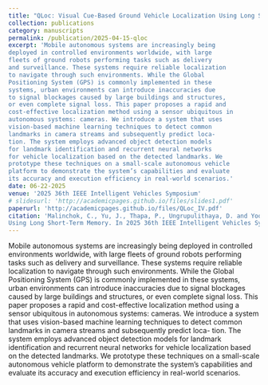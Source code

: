 ```yaml
---
title: "QLoc: Visual Cue-Based Ground Vehicle Localization Using Long Short-Term Memory"
collection: publications
category: manuscripts
permalink: /publication/2025-04-15-qloc
excerpt: 'Mobile autonomous systems are increasingly being
deployed in controlled environments worldwide, with large
fleets of ground robots performing tasks such as delivery
and surveillance. These systems require reliable localization
to navigate through such environments. While the Global
Positioning System (GPS) is commonly implemented in these
systems, urban environments can introduce inaccuracies due
to signal blockages caused by large buildings and structures,
or even complete signal loss. This paper proposes a rapid and
cost-effective localization method using a sensor ubiquitous in
autonomous systems: cameras. We introduce a system that uses
vision-based machine learning techniques to detect common
landmarks in camera streams and subsequently predict loca-
tion. The system employs advanced object detection models
for landmark identification and recurrent neural networks
for vehicle localization based on the detected landmarks. We
prototype these techniques on a small-scale autonomous vehicle
platform to demonstrate the system’s capabilities and evaluate
its accuracy and execution efficiency in real-world scenarios.'
date: 06-22-2025
venue: '2025 36th IEEE Intelligent Vehicles Symposium'
# slidesurl: 'http://academicpages.github.io/files/slides1.pdf'
paperurl: 'http://academicpages.github.io/files/QLoc_IV.pdf'
citation: 'Malinchok, C., Yu, J., Thapa, P., Ungrupulithaya, D. and Yoon, M.K., 2025, June. Q-Loc: Visual Cue-Based Ground Vehicle Localization
Using Long Short-Term Memory. In 2025 36th IEEE Intelligent Vehicles Symposium'
---
```


Mobile autonomous systems are increasingly being
deployed in controlled environments worldwide, with large
fleets of ground robots performing tasks such as delivery
and surveillance. These systems require reliable localization
to navigate through such environments. While the Global
Positioning System (GPS) is commonly implemented in these
systems, urban environments can introduce inaccuracies due
to signal blockages caused by large buildings and structures,
or even complete signal loss. This paper proposes a rapid and
cost-effective localization method using a sensor ubiquitous in
autonomous systems: cameras. We introduce a system that uses
vision-based machine learning techniques to detect common
landmarks in camera streams and subsequently predict loca-
tion. The system employs advanced object detection models
for landmark identification and recurrent neural networks
for vehicle localization based on the detected landmarks. We
prototype these techniques on a small-scale autonomous vehicle
platform to demonstrate the system’s capabilities and evaluate
its accuracy and execution efficiency in real-world scenarios.